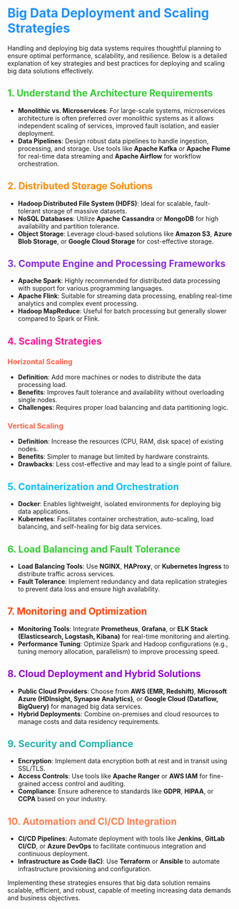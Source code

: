 # <span style="color:#1E90FF">Big Data Deployment and Scaling Strategies</span>

Handling and deploying big data systems requires thoughtful planning to ensure optimal performance, scalability, and resilience. Below is a detailed explanation of key strategies and best practices for deploying and scaling big data solutions effectively.

## <span style="color:#32CD32">1. Understand the Architecture Requirements</span>

- **Monolithic vs. Microservices**: For large-scale systems, microservices architecture is often preferred over monolithic systems as it allows independent scaling of services, improved fault isolation, and easier deployment.
- **Data Pipelines**: Design robust data pipelines to handle ingestion, processing, and storage. Use tools like **Apache Kafka** or **Apache Flume** for real-time data streaming and **Apache Airflow** for workflow orchestration.

## <span style="color:#FF8C00">2. Distributed Storage Solutions</span>

- **Hadoop Distributed File System (HDFS)**: Ideal for scalable, fault-tolerant storage of massive datasets.
- **NoSQL Databases**: Utilize **Apache Cassandra** or **MongoDB** for high availability and partition tolerance.
- **Object Storage**: Leverage cloud-based solutions like **Amazon S3**, **Azure Blob Storage**, or **Google Cloud Storage** for cost-effective storage.

## <span style="color:#8A2BE2">3. Compute Engine and Processing Frameworks</span>

- **Apache Spark**: Highly recommended for distributed data processing with support for various programming languages.
- **Apache Flink**: Suitable for streaming data processing, enabling real-time analytics and complex event processing.
- **Hadoop MapReduce**: Useful for batch processing but generally slower compared to Spark or Flink.

## <span style="color:#FF1493">4. Scaling Strategies</span>

### <span style="color:#FF6347">Horizontal Scaling</span>

- **Definition**: Add more machines or nodes to distribute the data processing load.
- **Benefits**: Improves fault tolerance and availability without overloading single nodes.
- **Challenges**: Requires proper load balancing and data partitioning logic.

### <span style="color:#FF6347">Vertical Scaling</span>

- **Definition**: Increase the resources (CPU, RAM, disk space) of existing nodes.
- **Benefits**: Simpler to manage but limited by hardware constraints.
- **Drawbacks**: Less cost-effective and may lead to a single point of failure.

## <span style="color:#00BFFF">5. Containerization and Orchestration</span>

- **Docker**: Enables lightweight, isolated environments for deploying big data applications.
- **Kubernetes**: Facilitates container orchestration, auto-scaling, load balancing, and self-healing for big data services.

## <span style="color:#32CD32">6. Load Balancing and Fault Tolerance</span>

- **Load Balancing Tools**: Use **NGINX**, **HAProxy**, or **Kubernetes Ingress** to distribute traffic across services.
- **Fault Tolerance**: Implement redundancy and data replication strategies to prevent data loss and ensure high availability.

## <span style="color:#FF4500">7. Monitoring and Optimization</span>

- **Monitoring Tools**: Integrate **Prometheus**, **Grafana**, or **ELK Stack (Elasticsearch, Logstash, Kibana)** for real-time monitoring and alerting.
- **Performance Tuning**: Optimize Spark and Hadoop configurations (e.g., tuning memory allocation, parallelism) to improve processing speed.

## <span style="color:#9400D3">8. Cloud Deployment and Hybrid Solutions</span>

- **Public Cloud Providers**: Choose from **AWS (EMR, Redshift)**, **Microsoft Azure (HDInsight, Synapse Analytics)**, or **Google Cloud (Dataflow, BigQuery)** for managed big data services.
- **Hybrid Deployments**: Combine on-premises and cloud resources to manage costs and data residency requirements.

## <span style="color:#20B2AA">9. Security and Compliance</span>

- **Encryption**: Implement data encryption both at rest and in transit using SSL/TLS.
- **Access Controls**: Use tools like **Apache Ranger** or **AWS IAM** for fine-grained access control and auditing.
- **Compliance**: Ensure adherence to standards like **GDPR**, **HIPAA**, or **CCPA** based on your industry.

## <span style="color:#FF7F50">10. Automation and CI/CD Integration</span>

- **CI/CD Pipelines**: Automate deployment with tools like **Jenkins**, **GitLab CI/CD**, or **Azure DevOps** to facilitate continuous integration and continuous deployment.
- **Infrastructure as Code (IaC)**: Use **Terraform** or **Ansible** to automate infrastructure provisioning and configuration.

Implementing these strategies ensures that big data solution remains scalable, efficient, and robust, capable of meeting increasing data demands and business objectives.
